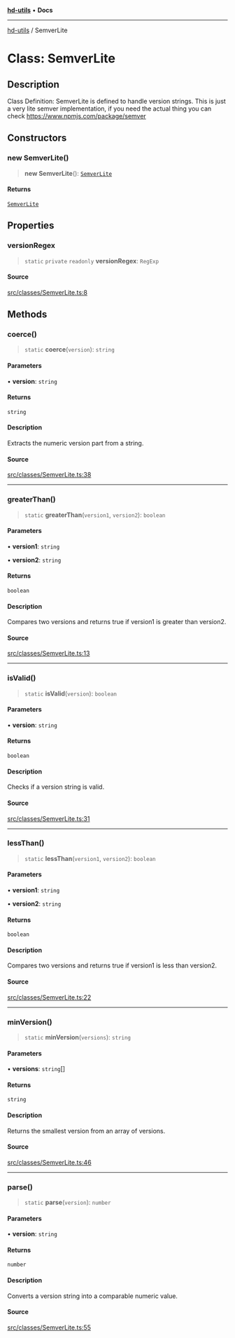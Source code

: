 [**hd-utils**](../README.md) • **Docs**

***

[hd-utils](../globals.md) / SemverLite

# Class: SemverLite

## Description

Class Definition: SemverLite is defined to handle version strings.
This is just a very lite semver implementation, if you need the actual thing you can check https://www.npmjs.com/package/semver

## Constructors

### new SemverLite()

> **new SemverLite**(): [`SemverLite`](SemverLite.md)

#### Returns

[`SemverLite`](SemverLite.md)

## Properties

### versionRegex

> `static` `private` `readonly` **versionRegex**: `RegExp`

#### Source

[src/classes/SemverLite.ts:8](https://github.com/AhmadHddad/h-utils/blob/8e9e542f98b1a43a336ce585dc8666b21b0e894d/src/classes/SemverLite.ts#L8)

## Methods

### coerce()

> `static` **coerce**(`version`): `string`

#### Parameters

• **version**: `string`

#### Returns

`string`

#### Description

Extracts the numeric version part from a string.

#### Source

[src/classes/SemverLite.ts:38](https://github.com/AhmadHddad/h-utils/blob/8e9e542f98b1a43a336ce585dc8666b21b0e894d/src/classes/SemverLite.ts#L38)

***

### greaterThan()

> `static` **greaterThan**(`version1`, `version2`): `boolean`

#### Parameters

• **version1**: `string`

• **version2**: `string`

#### Returns

`boolean`

#### Description

Compares two versions and returns true if version1 is greater than version2.

#### Source

[src/classes/SemverLite.ts:13](https://github.com/AhmadHddad/h-utils/blob/8e9e542f98b1a43a336ce585dc8666b21b0e894d/src/classes/SemverLite.ts#L13)

***

### isValid()

> `static` **isValid**(`version`): `boolean`

#### Parameters

• **version**: `string`

#### Returns

`boolean`

#### Description

Checks if a version string is valid.

#### Source

[src/classes/SemverLite.ts:31](https://github.com/AhmadHddad/h-utils/blob/8e9e542f98b1a43a336ce585dc8666b21b0e894d/src/classes/SemverLite.ts#L31)

***

### lessThan()

> `static` **lessThan**(`version1`, `version2`): `boolean`

#### Parameters

• **version1**: `string`

• **version2**: `string`

#### Returns

`boolean`

#### Description

Compares two versions and returns true if version1 is less than version2.

#### Source

[src/classes/SemverLite.ts:22](https://github.com/AhmadHddad/h-utils/blob/8e9e542f98b1a43a336ce585dc8666b21b0e894d/src/classes/SemverLite.ts#L22)

***

### minVersion()

> `static` **minVersion**(`versions`): `string`

#### Parameters

• **versions**: `string`[]

#### Returns

`string`

#### Description

Returns the smallest version from an array of versions.

#### Source

[src/classes/SemverLite.ts:46](https://github.com/AhmadHddad/h-utils/blob/8e9e542f98b1a43a336ce585dc8666b21b0e894d/src/classes/SemverLite.ts#L46)

***

### parse()

> `static` **parse**(`version`): `number`

#### Parameters

• **version**: `string`

#### Returns

`number`

#### Description

Converts a version string into a comparable numeric value.

#### Source

[src/classes/SemverLite.ts:55](https://github.com/AhmadHddad/h-utils/blob/8e9e542f98b1a43a336ce585dc8666b21b0e894d/src/classes/SemverLite.ts#L55)
